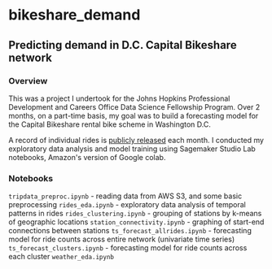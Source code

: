 # bikeshare_demand
## Predicting demand in D.C. Capital Bikeshare network

### Overview
This was a project I undertook for the Johns Hopkins Professional Development and Careers Office Data Science Fellowship Program.
Over 2 months, on a part-time basis, my goal was to build a forecasting model for the Capital Bikeshare rental bike scheme in Washington D.C.

A record of individual rides is [publicly released](https://capitalbikeshare.com/system-data) each month. 
I conducted my exploratory data analysis and model training using Sagemaker Studio Lab notebooks, Amazon's version of Google colab.


### Notebooks

`tripdata_preproc.ipynb` - reading data from AWS S3, and some basic preprocessing
`rides_eda.ipynb` -  exploratory data analysis of temporal patterns in rides
`rides_clustering.ipynb`  - grouping of stations by k-means of geographic locations
`station_connectivity.ipynb` - graphing of start-end connections between stations
`ts_forecast_allrides.ipynb` - forecasting model for ride counts across entire network (univariate time series)
`ts_forecast_clusters.ipynb` - forecasting model for ride counts across each cluster
`weather_eda.ipynb`
